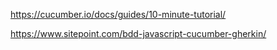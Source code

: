https://cucumber.io/docs/guides/10-minute-tutorial/

https://www.sitepoint.com/bdd-javascript-cucumber-gherkin/